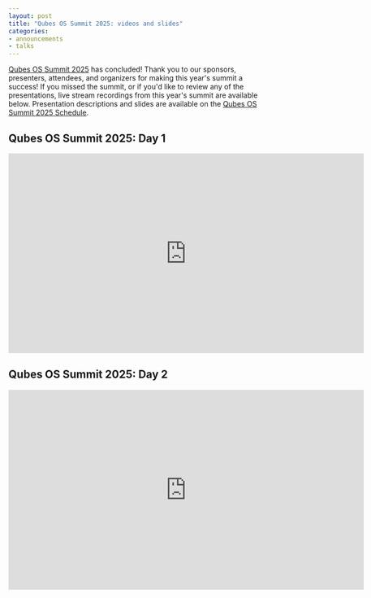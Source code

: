 ```yaml
---
layout: post
title: "Qubes OS Summit 2025: videos and slides"
categories:
- announcements
- talks
---
```


[Qubes OS Summit 2025](https://events.dasharo.com/event/2/qubes-os-summit-2025) has concluded! Thank you to our sponsors, presenters, attendees, and organizers for making this year's summit a success! If you missed the summit, or if you'd like to review any of the presentations, live stream recordings from this year's summit are available below. Presentation descriptions and slides are available on the [Qubes OS Summit 2025 Schedule](https://cfp.3mdeb.com/qubes-os-summit-2025/schedule/).

## Qubes OS Summit 2025: Day 1

<iframe width="700" height="393" src="https://www.youtube-nocookie.com/embed/HwisqKFEQ0g?si=kDFxl-i9A7Dk2aZB" title="YouTube video player" frameborder="0" allow="accelerometer; autoplay; clipboard-write; encrypted-media; gyroscope; picture-in-picture; web-share" referrerpolicy="strict-origin-when-cross-origin" allowfullscreen></iframe>

## Qubes OS Summit 2025: Day 2

<iframe width="700" height="393" src="https://www.youtube-nocookie.com/embed/F9eRaa1w4KM?si=dQyTnMhVwU0JYn7f" title="YouTube video player" frameborder="0" allow="accelerometer; autoplay; clipboard-write; encrypted-media; gyroscope; picture-in-picture; web-share" referrerpolicy="strict-origin-when-cross-origin" allowfullscreen></iframe>



